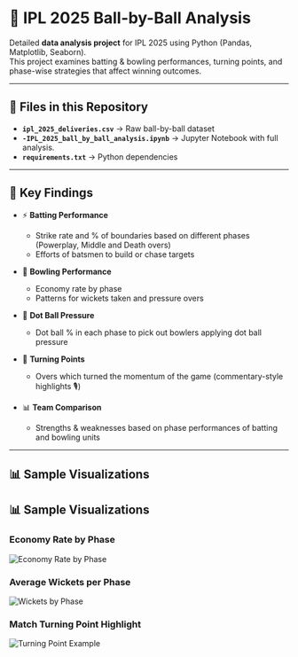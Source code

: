 # 🏏 IPL 2025 Ball-by-Ball Analysis  

Detailed **data analysis project** for IPL 2025 using Python (Pandas, Matplotlib, Seaborn).  
This project examines batting & bowling performances, turning points, and phase-wise strategies that affect winning outcomes.  

---

## 📂 Files in this Repository
- **`ipl_2025_deliveries.csv`** → Raw ball-by-ball dataset  
- **`-IPL_2025_ball_by_ball_analysis.ipynb`** → Jupyter Notebook with full analysis.  
- **`requirements.txt`** → Python dependencies  

---

## 🔑 Key Findings
- ⚡ **Batting Performance**  
  - Strike rate and % of boundaries based on different phases (Powerplay, Middle and Death overs)  
  - Efforts of batsmen to build or chase targets  

- 🎯 **Bowling Performance**  
  - Economy rate by phase  
  - Patterns for wickets taken and pressure overs  

- 🛑 **Dot Ball Pressure**  
  - Dot ball % in each phase to pick out bowlers applying dot ball pressure  

- 🔄 **Turning Points**  
  - Overs which turned the momentum of the game (commentary-style highlights 🎙️)  

- 📊 **Team Comparison**  
  - Strengths & weaknesses based on phase performances of batting and bowling units  

---

## 📊 Sample Visualizations


## 📊 Sample Visualizations

### Economy Rate by Phase
![Economy Rate by Phase](images/economy_by_phase.png)

### Average Wickets per Phase
![Wickets by Phase](images/wickets_by_phase.png)

### Match Turning Point Highlight
![Turning Point Example](images/turning_point_example.png)

